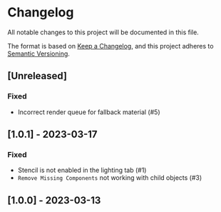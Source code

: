 # Changelog
All notable changes to this project will be documented in this file.

The format is based on [Keep a Changelog](https://keepachangelog.com/en/1.0.0/),
and this project adheres to [Semantic Versioning](https://semver.org/spec/v2.0.0.html).

## [Unreleased]

### Fixed
- Incorrect render queue for fallback material (#5)

## [1.0.1] - 2023-03-17

### Fixed
- Stencil is not enabled in the lighting tab (#1)
- `Remove Missing Components` not working with child objects (#3)

## [1.0.0] - 2023-03-13